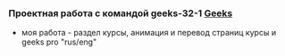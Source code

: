 ### Проектная работа с командой geeks-32-1 [Geeks](https://team-geek.netlify.app)
- моя работа - раздел курсы, анимация и перевод страниц курсы и geeks pro "rus/eng"
